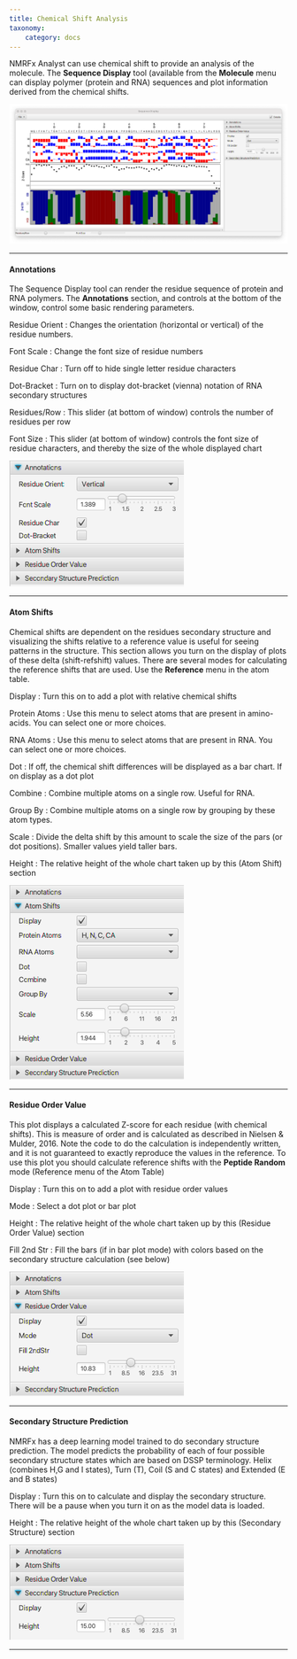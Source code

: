 ```yaml
---
title: Chemical Shift Analysis 
taxonomy:
    category: docs
---
```


NMRFx Analyst can use chemical shift to provide an analysis of the molecule. The **Sequence Display** tool (available from the **Molecule** menu can display polymer (protein and RNA) sequences and plot information derived from the chemical shifts.

![Sequence Display](images/seqdisplay.png)

----

#### Annotations
The Sequence Display tool can render the residue sequence of protein and RNA polymers.  The **Annotations** section, and controls at the bottom of the window, control some basic rendering parameters.

Residue Orient
:  Changes the orientation (horizontal or vertical) of the residue numbers.  

Font Scale
: Change the font size of residue numbers

Residue Char
: Turn off to hide single letter residue characters

Dot-Bracket
: Turn on to display dot-bracket (vienna) notation of RNA secondary structures

Residues/Row
: This slider (at bottom of window) controls the number of residues per row

Font Size
: This slider (at bottom of window) controls the font size of residue characters, and thereby the size of the whole displayed chart

![Annotations](images/annotations.png)

----

#### Atom Shifts
Chemical shifts are dependent on the residues secondary structure and visualizing the shifts relative to a reference value is useful for seeing patterns in the structure.  This section allows you turn on the display of plots of these delta (shift-refshift) values.  There are several modes for calculating the reference shifts that are used.  Use the **Reference** menu in the atom table.

Display
: Turn this on to add a plot with relative chemical shifts

Protein Atoms
:  Use this menu to select atoms that are present in amino-acids.  You can select one or more choices.

RNA Atoms
: Use this menu to select atoms that are present in RNA.  You can select one or more choices.

Dot
: If off, the chemical shift differences will be displayed as a bar chart.  If on display as a dot plot

Combine
:  Combine multiple atoms on a single row.  Useful for RNA.

Group By
:  Combine multiple atoms on a single row by grouping by these atom types.

Scale
: Divide the delta shift by this amount to scale the size of the pars (or dot positions).  Smaller values yield taller bars.

Height
: The relative height of the whole chart taken up by this (Atom Shift) section


![Atom Shifts](images/atomshifts.png)

----

#### Residue Order Value

This plot displays a calculated Z-score for each residue (with chemical shifts).  This is measure of order and is calculated as described in Nielsen & Mulder, 2016.  Note the code to do the calculation is independently written, and it is not guaranteed to exactly reproduce the values in the reference.
To use this plot you should calculate reference shifts with the **Peptide Random** mode (Reference menu of the Atom Table)

Display
: Turn this on to add a plot with residue order values

Mode
: Select a dot plot or bar plot

Height
: The relative height of the whole chart taken up by this (Residue Order Value) section

Fill 2nd Str
: Fill the bars (if in bar plot mode) with colors based on the secondary structure calculation (see below) 

![Residue Order Value](images/resordervalue.png)

----

#### Secondary Structure Prediction

NMRFx has a deep learning model trained to do secondary structure prediction.  The model predicts the probability of each of four possible secondary structure states which are based on DSSP terminology.  Helix (combines H,G and I states), Turn (T), Coil (S and C states) and Extended (E and B states)

Display
: Turn this on to calculate and display the secondary structure.  There will be a pause when you turn it on as the model data is loaded.

Height
: The relative height of the whole chart taken up by this (Secondary Structure) section

![Secondary Structure Prediction](images/sspred.png)

----
